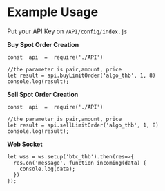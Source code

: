 # Example Usage

Put your API Key on `/API/config/index.js`


**Buy Spot Order Creation**
```
const  api  =  require('./API')

//the parameter is pair,amount, price
let result = api.buyLimitOrder('algo_thb', 1, 8)
console.log(result);
```

**Sell Spot Order Creation**
```
const  api  =  require('./API')

//the parameter is pair,amount, price
let result = api.sellLimitOrder('algo_thb', 1, 8)
console.log(result);
```

**Web Socket**
~~~
let wss = ws.setup('btc_thb').then(res=>{
  res.on('message', function incoming(data) {
    console.log(data);
  })
});
~~~
